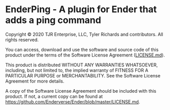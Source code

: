 EnderPing - A plugin for Ender that adds a ping command
=====

Copyright © 2020 TJR Enterprise, LLC, Tyler Richards and contributors. All rights reserved.

You can access, download and use the software and source code of this product under the terms of the Software License Agreement ([LICENSE.md](LICENSE.md)).

This product is distributed WITHOUT ANY WARRANTIES WHATSOEVER, including, but not limited to, the implied warranty of FITNESS FOR A PARTICULAR PURPOSE or MERCHANTABILITY. See the Software License Agreement for more details.

A copy of the Software License Agreement should be included with this product. If not, a current copy can be found at https://github.com/Enderverse/Ender/blob/master/LICENSE.md.
